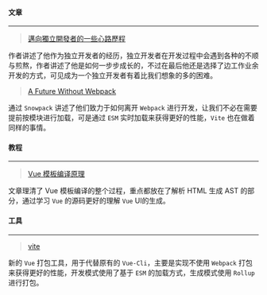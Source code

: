 #### 文章
---

> [邁向獨立開發者的一些心路歷程](https://medium.com/@kingapol/%E9%82%81%E5%90%91%E7%8D%A8%E7%AB%8B%E9%96%8B%E7%99%BC%E8%80%85%E7%9A%84%E4%B8%80%E4%BA%9B%E5%BF%83%E8%B7%AF%E6%AD%B7%E7%A8%8B-11dbd52bd330)

作者讲述了他作为独立开发者的经历，独立开发者在开发过程中会遇到各种的不顺与煎熬，作者讲述了他是如何一步步成长的，不过在最后他还是选择了边工作业余开发的方式，可见成为一个独立开发者有着比我们想象的多的困难。


> [A Future Without Webpack](https://www.pika.dev/blog/pika-web-a-future-without-webpack)

通过 `Snowpack` 讲述了他们致力于如何离开 `Webpack` 进行开发，让我们不必在需要提前按模块进行加载，可是通过 `ESM` 实时加载来获得更好的性能，`Vite` 也在做着同样的事情。


#### 教程
---

> [Vue 模板编译原理](https://blog.shenfq.com/2020/vue-%E6%A8%A1%E6%9D%BF%E7%BC%96%E8%AF%91%E5%8E%9F%E7%90%86/)

文章理清了 Vue 模板编译的整个过程，重点都放在了解析 HTML 生成 AST 的部分，通过学习 `Vue` 的源码更好的理解 `Vue` UI的生成。


#### 工具
---

> [vite](https://github.com/vitejs/vite)

新的 `Vue` 打包工具，用于代替原有的 `Vue-Cli`，主要是实现不使用 `Webpack` 打包来获得更好的性能，开发模式使用了基于 `ESM` 的加载方式，生成模式使用 `Rollup` 进行打包。



